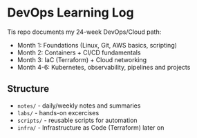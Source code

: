 # DevOps Learning Log

Tis repo documents my 24-week DevOps/Cloud path:
- Month 1: Foundations (Linux, Git, AWS basics, scripting)
- Month 2: Containers + CI/CD fundamentals
- Month 3: IaC (Terraform) + Cloud networking
- Month 4-6: Kubernetes, observability, pipelines and projects

## Structure
- `notes/` - daily/weekly notes and summaries
- `labs/` - hands-on excercises
- `scripts/` - reusable scripts for automation
- `infra/` - Infrastructure as Code (Terraform) later on

